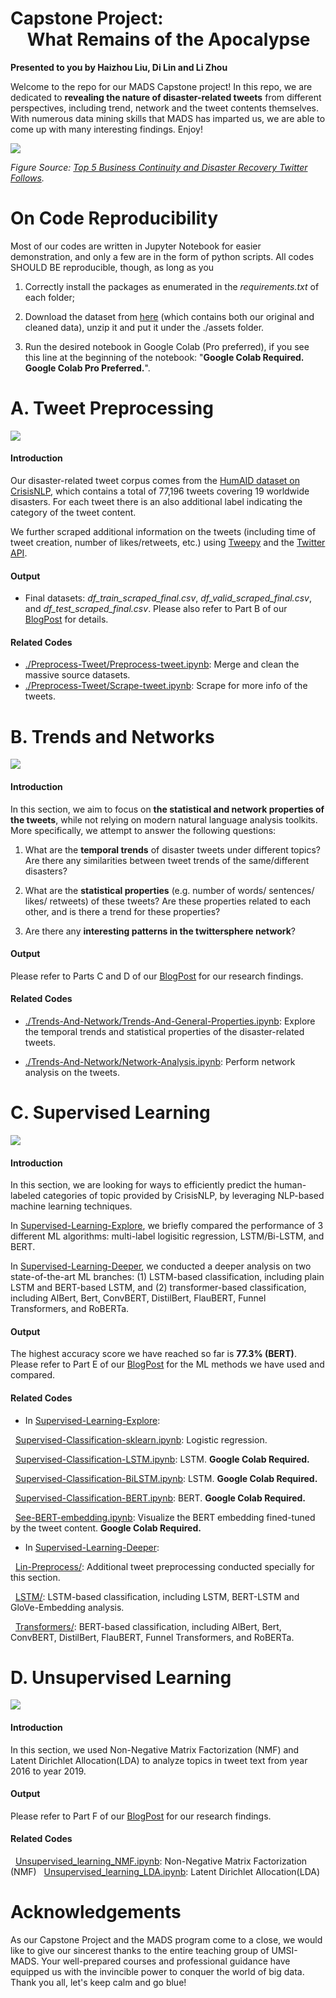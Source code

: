# Capstone Project: <br> &nbsp; &nbsp; What Remains of the Apocalypse
**Presented to you by Haizhou Liu, Di Lin and Li Zhou**

Welcome to the repo for our MADS Capstone project! In this repo, we are dedicated to **revealing the nature of disaster-related tweets** from different perspectives, including trend, network and the tweet contents themselves. With numerous data mining skills that MADS has imparted us, we are able to come up with many interesting findings. Enjoy!

![](./figs-for-readme/cover-photo.jpg)

*Figure Source: [Top 5 Business Continuity and Disaster Recovery Twitter Follows](https://solutionsreview.com/backup-disaster-recovery/top-5-business-continuity-and-disaster-recovery-twitter-follows/).*
<br>

# On Code Reproducibility
Most of our codes are written in Jupyter Notebook for easier demonstration, and only a few are in the form of python scripts. All codes SHOULD BE reproducible, though, as long as you

1. Correctly install the packages as enumerated in the *requirements.txt* of each folder;

2. Download the dataset from [here](https://drive.google.com/file/d/1lB5yFMmiCVX0BPEh8EkUF4j3B2eE42JP/view?usp=sharing) (which contains both our original and cleaned data), unzip it and put it under the ./assets  folder.

3. Run the desired notebook in Google Colab (Pro preferred), if you see this line at the beginning of the notebook: "**Google Colab Required. Google Colab Pro Preferred.**".

# A. Tweet Preprocessing

![](./figs-for-readme/preprocessing.png)

#### Introduction
Our disaster-related tweet corpus comes from the [HumAID dataset on CrisisNLP](https://crisisnlp.qcri.org/humaid_dataset.html), which contains a total of 77,196 tweets covering 19 worldwide disasters. For each tweet there is an also additional label indicating the category of the tweet content.

We further scraped additional information on the tweets (including time of tweet creation, number of likes/retweets, etc.) using [Tweepy](https://www.tweepy.org/) and the [Twitter API](https://developer.twitter.com/en/docs). 

#### Output
- Final datasets: *df_train_scraped_final.csv*, *df_valid_scraped_final.csv*, and *df_test_scraped_final.csv*.
Please also refer to Part B of our [BlogPost](/Capstone-BlogPost-Latest.pdf) for details.

#### Related Codes
- [./Preprocess-Tweet/Preprocess-tweet.ipynb](Preprocess-Tweet/Preprocess-tweet.ipynb): Merge and clean the massive source datasets.
- [./Preprocess-Tweet/Scrape-tweet.ipynb](Preprocess-Tweet/Scrape-tweet.ipynb): Scrape for more info of the tweets.

# B. Trends and Networks

![](./figs-for-readme/trends-and-network.png)

#### Introduction
In this section, we aim to focus on **the statistical and network properties of the tweets**, while not relying on modern natural language analysis toolkits. More specifically, we attempt to answer the following questions:

1. What are the **temporal trends** of disaster tweets under different topics? Are there any similarities between tweet trends of the same/different disasters?

2. What are the **statistical properties** (e.g. number of words/ sentences/ likes/ retweets) of these tweets? Are these properties related to each other, and is there a trend for these properties?

3. Are there any **interesting patterns in the twittersphere network**?

#### Output
Please refer to Parts C and D of our [BlogPost](/Capstone-BlogPost-Latest.pdf) for our research findings.

#### Related Codes
- [./Trends-And-Network/Trends-And-General-Properties.ipynb](./Trends-And-Network/Trends-And-General-Properties.ipynb): Explore the temporal trends and statistical properties of the disaster-related tweets.

- [./Trends-And-Network/Network-Analysis.ipynb](./Trends-And-Network/Network-Analysis.ipynb): Perform network analysis on the tweets.

# C. Supervised Learning

![](./figs-for-readme/supervised-learning.png)

#### Introduction
In this section, we are looking for ways to efficiently predict the human-labeled categories of topic provided by CrisisNLP, by leveraging NLP-based machine learning techniques. 

In [Supervised-Learning-Explore](./Supervised-Learning-Explore), we briefly compared the performance of 3 different ML algorithms: multi-label logisitic regression, LSTM/Bi-LSTM, and BERT.

In [Supervised-Learning-Deeper](./Supervised-Learning-Deeper), we conducted a deeper analysis on two state-of-the-art ML branches: (1) LSTM-based classification, including plain LSTM and BERT-based LSTM, and (2) transformer-based classification, including AlBert, Bert, ConvBERT, DistilBert, FlauBERT, Funnel Transformers, and RoBERTa.

#### Output
The highest accuracy score we have reached so far is **77.3% (BERT)**. Please refer to Part E of our [BlogPost](/Capstone-BlogPost-Latest.pdf)  for the ML methods we have used and compared.

#### Related Codes
- In [Supervised-Learning-Explore](./Supervised-Learning-Explore):

&nbsp; [Supervised-Classification-sklearn.ipynb](./Supervised-Learning-Explore/Supervised-Classification-sklearn.ipynb): Logistic regression.

&nbsp; [Supervised-Classification-LSTM.ipynb](./Supervised-Learning-Explore/Supervised-Classification-LSTM.ipynb): LSTM. **Google Colab Required.**

&nbsp; [Supervised-Classification-BiLSTM.ipynb](./Supervised-Learning-Explore/Supervised-Classification-BiLSTM.ipynb): LSTM. **Google Colab Required.**

&nbsp; [Supervised-Classification-BERT.ipynb](./Supervised-Learning-Explore/Supervised-Classification-BERT.ipynb): BERT. **Google Colab Required.**

&nbsp; [See-BERT-embedding.ipynb](./Supervised-Learning-Explore/See-BERT-embedding.ipynb): Visualize the BERT embedding fined-tuned by the tweet content. **Google Colab Required.**

- In [Supervised-Learning-Deeper](./Supervised-Learning-Deeper):

&nbsp; [Lin-Preprocess/](./Supervised-Learning-Deeper/Lin-Preprocess/): Additional tweet preprocessing conducted specially for this section.

&nbsp; [LSTM/](./Supervised-Learning-Deeper/LSTM/): LSTM-based classification, including LSTM, BERT-LSTM and GloVe-Embedding analysis.

&nbsp; [Transformers/](./Supervised-Learning-Deeper/Transformers/): BERT-based classification, including AlBert, Bert, ConvBERT, DistilBert, FlauBERT, Funnel Transformers, and RoBERTa.

# D. Unsupervised Learning
![](./figs-for-readme/lda_2016.png)

#### Introduction
In this section, we used Non-Negative Matrix Factorization (NMF) and Latent Dirichlet Allocation(LDA) to analyze topics in tweet text from year 2016 to year 2019. 

#### Output
Please refer to Part F of our [BlogPost](/Capstone-BlogPost-Latest.pdf)  for our research findings.

#### Related Codes
&nbsp; [Unsupervised_learning_NMF.ipynb](./Unsupervised-Learning/Unsupervised_learning_NMF.ipynb): Non-Negative Matrix Factorization (NMF)
&nbsp; [Unsupervised_learning_LDA.ipynb](./Unsupervised-Learning/Unsupervised_learning_LDA.ipynb): Latent Dirichlet Allocation(LDA)


# Acknowledgements
As our Capstone Project and the MADS program come to a close, we would like to give our sincerest thanks to the entire teaching group of UMSI-MADS. Your well-prepared courses and professional guidance have equipped us with the invincible power to conquer the world of big data. Thank you all, let's keep calm and go blue!

